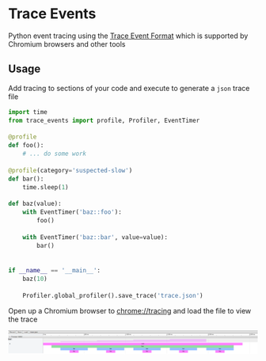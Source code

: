 # Trace Events

Python event tracing using the [Trace Event Format](https://docs.google.com/document/d/1CvAClvFfyA5R-PhYUmn5OOQtYMH4h6I0nSsKchNAySU/edit)
which is supported by Chromium browsers and other tools

## Usage

Add tracing to sections of your code and execute to generate a `json` trace file

```python
import time
from trace_events import profile, Profiler, EventTimer

@profile
def foo():
    # ... do some work

@profile(category='suspected-slow')
def bar():
    time.sleep(1)

def baz(value):
    with EventTimer('baz::foo'):
        foo()

    with EventTimer('baz::bar', value=value):
        bar()


if __name__ == '__main__':
    baz(10)

    Profiler.global_profiler().save_trace('trace.json')
```

Open up a Chromium browser to [chrome://tracing](chrome://tracing) and load the file to view the trace

![Example image](media/example.png)
